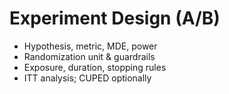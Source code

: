 # Experiment Design (A/B)
- Hypothesis, metric, MDE, power
- Randomization unit & guardrails
- Exposure, duration, stopping rules
- ITT analysis; CUPED optionally
